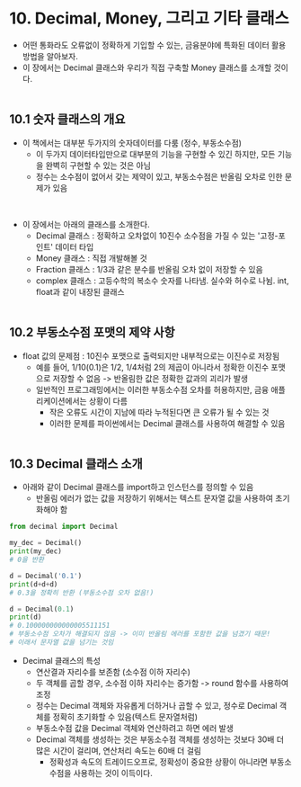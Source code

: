 # 10. Decimal, Money, 그리고 기타 클래스
- 어떤 통화라도 오류없이 정확하게 기입할 수 있는, 금융분야에 특화된 데이터 활용방법을 알아보자.
- 이 장에서는 Decimal 클래스와 우리가 직접 구축할 Money 클래스를 소개할 것이다. 
<br><br>


## 10.1 숫자 클래스의 개요
- 이 책에서는 대부분 두가지의 숫자데이터를 다룸 (정수, 부동소수점)
  - 이 두가지 데이터타입만으로 대부분의 기능을 구현할 수 있긴 하지만, 모든 기능을 완벽히 구현할 수 있는 것은 아님
  - 정수는 소수점이 없어서 갖는 제약이 있고, 부동소수점은 반올림 오차로 인한 문제가 있음
<br>

- 이 장에서는 아래의 클래스를 소개한다.
  - Decimal 클래스 : 정확하고 오차없이 10진수 소수점을 가질 수 있는 '고정-포인트' 데이터 타입
  - Money 클래스 : 직접 개발해볼 것
  - Fraction 클래스 : 1/3과 같은 분수를 반올림 오차 없이 저장할 수 있음
  - complex 클래스 : 고등수학의 복소수 숫자를 나타냄. 실수와 허수로 나뉨. int, float과 같이 내장된 클래스
<br> <br>

## 10.2 부동소수점 포맷의 제약 사항
- float 값의 문제점 : 10진수 포맷으로 출력되지만 내부적으로는 이진수로 저장됨
  - 예를 들어, 1/10(0.1)은 1/2, 1/4처럼 2의 제곱이 아니라서 정확한 이진수 포맷으로 저장할 수 없음 -> 반올림한 값은 정확한 값과의 괴리가 발생
  - 일반적인 프로그래밍에서는 이러한 부동소수점 오차를 허용하지만, 금융 애플리케이션에서는 상황이 다름
    - 작은 오류도 시간이 지남에 따라 누적된다면 큰 오류가 될 수 있는 것
    - 이러한 문제를 파이썬에서는 Decimal 클래스를 사용하여 해결할 수 있음
<br> <br>

## 10.3 Decimal 클래스 소개
- 아래와 같이 Decimal 클래스를 import하고 인스턴스를 정의할 수 있음
  - 반올림 에러가 없는 값을 저장하기 위해서는 텍스트 문자열 값을 사용하여 초기화해야 함

```python
from decimal import Decimal

my_dec = Decimal()
print(my_dec)
# 0을 반환

d = Decimal('0.1')
print(d+d+d)
# 0.3을 정확히 반환 (부동소수점 오차 없음!)

d = Decimal(0.1)
print(d)
# 0.100000000000005511151
# 부동소수점 오차가 해결되지 않음 -> 이미 반올림 에러를 포함한 값을 넘겼기 때문!
# 이래서 문자열 값을 넘기는 것임
```

- Decimal 클래스의 특성
  - 연산결과 자리수를 보존함 (소수점 이하 자리수)
  - 두 객체를 곱할 경우, 소수점 이하 자리수는 증가함 -> round 함수를 사용하여 조정
  - 정수는 Decimal 객체와 자유롭게 더하거나 곱할 수 있고, 정수로 Decimal 객체를 정확히 초기화할 수 있음(텍스트 문자열처럼)
  - 부동소수점 값을 Decimal 객체와 연산하려고 하면 에러 발생
  - Decimal 객체를 생성하는 것은 부동소수점 객체를 생성하는 것보다 30배 더 많은 시간이 걸리며, 연산처리 속도는 60배 더 걸림
    - 정확성과 속도의 트레이드오프로, 정확성이 중요한 상황이 아니라면 부동소수점을 사용하는 것이 이득이다. 









